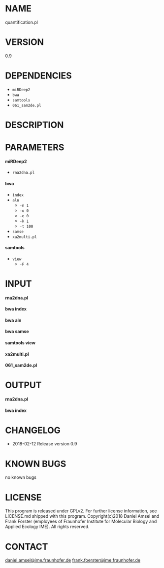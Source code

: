 # NAME
quantification.pl
# VERSION
0.9
# DEPENDENCIES
- `miRDeep2`
- `bwa`
- `samtools`
- `061_sam2de.pl`

# DESCRIPTION
# PARAMETERS
#### miRDeep2
- `rna2dna.pl`

#### bwa
- `index`
- `aln`
  - `-n 1`
  - `-o 0`
  - `-e 0`
  - `-k 1`
  - `-t 100`
- `samse`
- `xa2multi.pl`

#### samtools
- `view`
  - `-F 4`


# INPUT
#### rna2dna.pl

#### bwa index 

#### bwa aln

#### bwa samse

#### samtools view

#### xa2multi.pl

#### 061_sam2de.pl

# OUTPUT
#### rna2dna.pl

#### bwa index

# CHANGELOG
- 2018-02-12 Release version 0.9
# KNOWN BUGS
no known bugs
# LICENSE
This program is released under GPLv2. For further license information, see LICENSE.md shipped with this program.
Copyright(c)2018 Daniel Amsel and Frank Förster (employees of Fraunhofer Institute for Molecular Biology and Applied Ecology IME).
All rights reserved.
# CONTACT
daniel.amsel@ime.fraunhofer.de
frank.foerster@ime.fraunhofer.de
